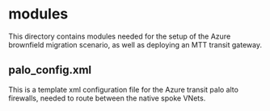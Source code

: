 # modules
This directory contains modules needed for the setup of the Azure brownfield migration scenario, as well as deploying an MTT transit gateway. 

## palo_config.xml
This is a template xml configuration file for the Azure transit palo alto firewalls, needed to route between the native spoke VNets. 
